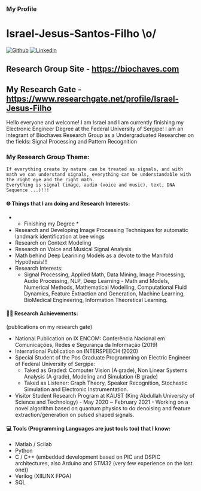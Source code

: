 ### My Profile 
# Israel-Jesus-Santos-Filho \o/

[![Github](https://img.shields.io/badge/-Github-000?style=flat&logo=Github&logoColor=white)](https://github.com/israeljsf95)
[![Linkedin](https://img.shields.io/badge/-LinkedIn-blue?style=flat&logo=Linkedin&logoColor=white)](https://www.linkedin.com/in/israel-jesus-filho-469322129/)
## Research Group Site - https://biochaves.com
## My Research Gate - https://www.researchgate.net/profile/Israel-Jesus-Filho

Hello everyone and welcome! I am Israel and I am currently finishing my Electronic Engineer Degree at the Federal University of Sergipe!
I am an integrant of Biochaves Research Group as a Undergraduated Researcher on the fields: Signal Processing and Pattern Recognition

### My Research Group Theme:
    If everything create by nature can be treated as signals, and with math we can understand signals, everything can be understandable with the right eye and the right math.
    Everything is signal (image, audio (voice and music), text, DNA Sequence ...)!!!

#### 🌐 Things that I am doing and Research Interests:
- * Finishing my Degree * 
- Research and Developing Image Processing Techniques for automatic landmark identification at bee wings
- Research on Context Modeling 
- Research on Voice and Musical Signal Analysis
- Math behind Deep Learining Models as a devote to the Manifold Hypothesis!!!
- Research Interests: 
  - Signal Processing, Applied Math, Data Mining, Image Processing, Audio Processing, 
    NLP, Deep Learning - Math and Models, Numerical Methods, Mathematical Modelling,
    Computational Fluid Dynamics, Feature Extraction and Generation, Machine Learning,
    BioMedical Engineering, Information Theoretical Learning.
    
#### 👨‍🎓 Research Achievements:
(publications on my research gate)
- National Publication on IX ENCOM: Conferência Nacional em Comunicações, Redes e Segurança da Informação (2019)
- International Publication on INTERSPEECH (2020)
- Special Student of the Pos Graduate Programming on Electric Engineer of Federal University of Sergipe: 
  - Taked as Graded: Computer Vision (A grade), Non Linear Systems Analysis (A grade), Modeling and Simulation (B grade)
  - Taked as Listener: Graph Theory, Speaker Recognition, Stochastic Simulation and Electronic Instrumentation.
- Visitor Student Research Program at KAUST (King Abdullah University of Science and Technology) - May 2020 ~ February 2021 - Working on a novel algorithm based on quantum physics to do denoising and feature extraction/generation on pulsed shaped signals.
  

#### 💻 Tools (Programming Languages are just tools too) that I know:

-  Matlab / Scilab
-  Python
-  C / C++ (embedded development based on PIC and DSPIC architectures, also Arduino and STM32 (very few experience on the last one))
-  Verilog (XIILINX FPGA)
-  SQL 


